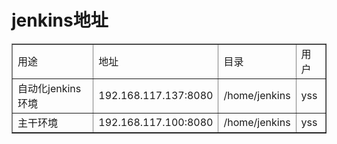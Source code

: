 # jenkins地址

<table border="1">
  <tr>
    <td>用途</td>
    <td>地址</td>
    <td>目录</td>
    <td>用户</td>
  </tr>
  <tr>
    <td>自动化jenkins环境</td>
    <td>192.168.117.137:8080</td>
    <td>/home/jenkins</td>
    <td>yss</td>
  </tr>
    <tr>
   <td>主干环境</td>
    <td>192.168.117.100:8080</td>
    <td>/home/jenkins</td>
    <td>yss</td>
  </tr>
</table>